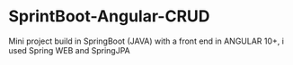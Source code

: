# SprintBoot-Angular-CRUD
Mini project build in SpringBoot (JAVA) with a front end in ANGULAR 10+, i used Spring WEB and SpringJPA
